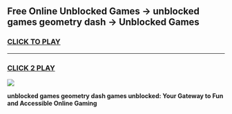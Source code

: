 
## Free Online Unblocked Games → unblocked games geometry dash → Unblocked Games
<h3>
<a href="https://premium.freeplayer.one?title=unblocked_games_geometry_dash&ref=21F">CLICK TO PLAY</a></h3>
<hr>

<h3>
<a href="https://premium.freeplayer.one?title=unblocked_games_geometry_dash&ref=21F">CLICK 2 PLAY</a>
  
</h3>

<a href="https://premium.freeplayer.one?title=unblocked_games_geometry_dash&ref=21F/"><img src="https://clearcache.store/games.png"></a>


**unblocked games geometry dash games unblocked: Your Gateway to Fun and Accessible Online Gaming**
